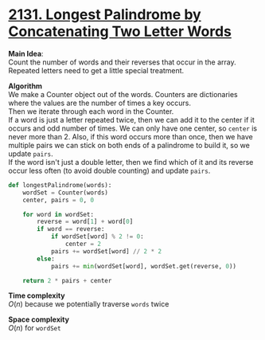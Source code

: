 # [2131. Longest Palindrome by Concatenating Two Letter Words](https://leetcode.com/problems/longest-palindrome-by-concatenating-two-letter-words/)

**Main Idea**:  
Count the number of words and their reverses that occur in the array. Repeated letters need to get a little special treatment.

**Algorithm**  
We make a Counter object out of the words. Counters are dictionaries where the values are the number of times a key occurs.  
Then we iterate through each word in the Counter.  
If a word is just a letter repeated twice, then we can add it to the center if it occurs and odd number of times. We can only have one center, so `center` is never more than 2. Also, if this word occurs more than once, then we have multiple pairs we can stick on both ends of a palindrome to build it, so we update `pairs`.  
If the word isn't just a double letter, then we find which of it and its reverse occur less often (to avoid double counting) and update `pairs`.  

```python
def longestPalindrome(words):
    wordSet = Counter(words)
    center, pairs = 0, 0

    for word in wordSet:
        reverse = word[1] + word[0]
        if word == reverse:
            if wordSet[word] % 2 != 0:
                center = 2
            pairs += wordSet[word] // 2 * 2
        else:
            pairs += min(wordSet[word], wordSet.get(reverse, 0))

    return 2 * pairs + center
```

**Time complexity**  
$O(n)$ because we potentially traverse `words` twice

**Space complexity**  
$O(n)$ for `wordSet`
